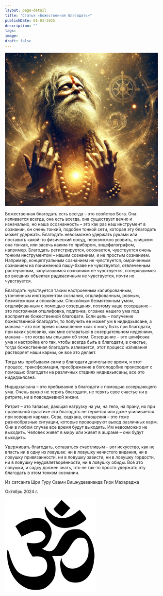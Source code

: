 ```yaml
---
layout: page-detail
title: "Статья «Божественная благодать»"
publishDate: 01-01-2025
description: ""
tags:
image:
draft: false
---
```


  
![Божественная благодать](/upload/medialibrary/817/orsje35xg8p01iebap18cqp00dscvbws.jpg "Божественная благодать")  

  
 Божественная благодать есть всегда – это свойство Бога. Она изливается всегда, она есть всегда, она существует вечно и изначально, но наша осознанность – это как раз наш инструмент в сознании, он очень тонкий, подобен тонкой сети, которая эту благодать может удержать. Благодать невозможно удержать руками или поставить какой-то физический сосуд, невозможно уловить, слишком она тонкая, или засечь каким-то прибором, энцефалографом, например. Благодать регистрируется, осознается, чувствуется очень тонким инструментом – нашим сознанием, и не простым сознанием. Например, концептуальным сознанием не чувствуется, омраченным сознанием на пониженной пашу-бхаве не чувствуется, отвлеченным растерянным, запутавшимся сознаниям не чувствуется, потерявшимся во внешних объектах раджасичным не чувствуется, почти не чувствуется.

 Благодать чувствуется таким настроенным калиброванным, утонченным инструментом сознания, отшлифованным, ровным, безмятежным и спокойным. Спокойным безмятежным умом, отшлифованным с помощью созерцания, поэтому наше созерцание – это постоянная отшлифовка, подгонка, огранка нашего ума под восприятие божественной благодати. Если цель – получение божественной благодати, то получить ее может ум в нидидхьясане, а манана – это все время осмысление «как я могу быть при благодати, при каких условиях, как мне оставаться в созерцательном недеянии», манана – это когда мы слышим об этом. Созерцание – это шлифовка ума и настройка его так, чтобы всегда быть в благодати, в счастье, тогда божественная благодать изливается, этот процесс изливания растворяет наши кармы, он все это делает.

 Тогда мы пребываем сами в благодати длительное время, и этот процесс, трансформация, преображение в богоподобие происходит с помощью благодати на различных стадиях нидидхьясаны, все это нидидхьясана.

 Нидидхьясана – это пребывание в благодати с помощью созерцающего ума. Очень важно не терять благодати, не терять свое счастье ни в ритрите, ни в повседневной жизни.

 Ритрит – это тапасья, дающая нагрузку на ум, на тело, на прану, но при правильной практике эта благодать не теряется или даже усиливается при хороших кармах. Сева, садхана, отношения – это тоже разнообразные ситуации, которые провоцируют выход различных карм. Они в любом случае все время будут выходить. Им невозможно не выходить. Человек живет в миру или живет в ашраме – они будут выходить.

 Удерживать благодать, оставаться счастливым – вот искусство, как не впасть ни в одну из ловушек: ни в ловушку нечистого видения, ни в ловушку привязанности, ни в ловушку зависти, ни в ловушку гордости, ни в ловушку неудовлетворённости, ни в ловушку обиды. Всё это ловушки, и садху должен знать, что не так-то просто удержать эту благодать в этом тонком сознании.

  
 Из сатсанга Шри Гуру Свами Вишнудевананда Гири Махараджа

 Октябрь 2024 г.

![Ом](/upload/medialibrary/4e5/4e59138d7f13f8137afb77ab8ee41988.png) 
